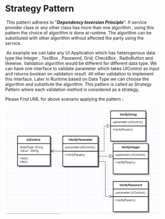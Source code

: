 

<h1>Strategy Pattern </h1>	

​						This pattern adheres to "***Dependency Inversion Principle***". If service provider class or any   other class has more than one algorithm , using this pattern the choice of algorithm is done at runtime. The algorithm can be  substituted with other algorithm without affected the party using the service.



​		As example we can take any UI Application which has heterogenous data type like Integer , TextBox , Password, Grid, CheckBox , RadioButton and likewise. Validation algorithm would be different for different data type. We can have one interface to validate parameter which takes UIControl as input and returns boolean on validation result. All other validation to implement this interface. Later in Runtime based on Data Type we can choose the algorithm and substitute the algorithm. This pattern is called as Strategy  Pattern where each validation method is considered as a strategy,



Please Find UML for above scenario applying the pattern : 

<img src="Images\StratergyPattern.PNG" style="zoom:80%;" />

